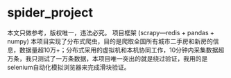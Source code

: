# spider_project
本文只做参考，版权唯一，违法必究。
项目框架 (scrapy—redis + pandas + numpy)
  本项目实现了分布式爬虫，目的是爬取全国所有城市二手房和新房的信息，数据量超10万+；分布式采用的虚拟机和本机协同工作，10分钟内采集数据超万条，我只测试了一万条数据，本项目唯一突出的就是绕过验证，我用的是selenium自动化模拟浏览器来完成滑块验证。
